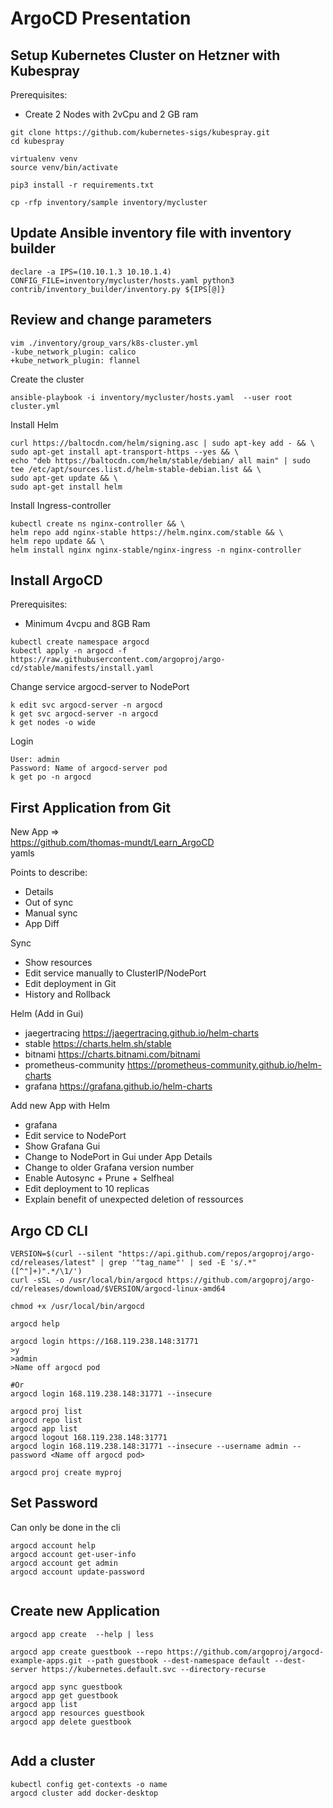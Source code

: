 # ArgoCD Presentation

## Setup Kubernetes Cluster on Hetzner with Kubespray

Prerequisites:
- Create 2 Nodes with 2vCpu and 2 GB ram 


```
git clone https://github.com/kubernetes-sigs/kubespray.git
cd kubespray

virtualenv venv
source venv/bin/activate

pip3 install -r requirements.txt

```

```
cp -rfp inventory/sample inventory/mycluster
```



## Update Ansible inventory file with inventory builder
```
declare -a IPS=(10.10.1.3 10.10.1.4)
CONFIG_FILE=inventory/mycluster/hosts.yaml python3 contrib/inventory_builder/inventory.py ${IPS[@]}
```


## Review and change parameters
```
vim ./inventory/group_vars/k8s-cluster.yml
-kube_network_plugin: calico
+kube_network_plugin: flannel
```


Create the cluster
```
ansible-playbook -i inventory/mycluster/hosts.yaml  --user root cluster.yml
```


Install Helm
```
curl https://baltocdn.com/helm/signing.asc | sudo apt-key add - && \
sudo apt-get install apt-transport-https --yes && \
echo "deb https://baltocdn.com/helm/stable/debian/ all main" | sudo tee /etc/apt/sources.list.d/helm-stable-debian.list && \
sudo apt-get update && \
sudo apt-get install helm
```


Install Ingress-controller
```
kubectl create ns nginx-controller && \
helm repo add nginx-stable https://helm.nginx.com/stable && \
helm repo update && \
helm install nginx nginx-stable/nginx-ingress -n nginx-controller
```


## Install ArgoCD

Prerequisites:
- Minimum 4vcpu and 8GB Ram  

```
kubectl create namespace argocd
kubectl apply -n argocd -f https://raw.githubusercontent.com/argoproj/argo-cd/stable/manifests/install.yaml
```

Change service argocd-server to NodePort
```
k edit svc argocd-server -n argocd
k get svc argocd-server -n argocd
k get nodes -o wide
```

Login
```
User: admin
Password: Name of argocd-server pod
k get po -n argocd
```



## First Application from Git

New App =>  
https://github.com/thomas-mundt/Learn_ArgoCD  
yamls  

Points to describe:  
- Details  
- Out of sync  
- Manual sync  
- App Diff  

Sync  
- Show resources  
- Edit service manually to ClusterIP/NodePort  
- Edit deployment in Git  
- History and Rollback  

Helm (Add in Gui)  
- jaegertracing       	https://jaegertracing.github.io/helm-charts  
- stable              	https://charts.helm.sh/stable  
- bitnami             	https://charts.bitnami.com/bitnami  
- prometheus-community	https://prometheus-community.github.io/helm-charts  
- grafana             	https://grafana.github.io/helm-charts  

Add new App with Helm  
- grafana  
- Edit service to NodePort  
- Show Grafana Gui  
- Change to NodePort in Gui under App Details  
- Change to older Grafana version number  
- Enable Autosync + Prune + Selfheal  
- Edit deployment to 10 replicas  
- Explain benefit of unexpected deletion of ressources  


## Argo CD CLI

```
VERSION=$(curl --silent "https://api.github.com/repos/argoproj/argo-cd/releases/latest" | grep '"tag_name"' | sed -E 's/.*"([^"]+)".*/\1/')
curl -sSL -o /usr/local/bin/argocd https://github.com/argoproj/argo-cd/releases/download/$VERSION/argocd-linux-amd64

chmod +x /usr/local/bin/argocd

argocd help

argocd login https://168.119.238.148:31771
>y
>admin
>Name off argocd pod

#Or
argocd login 168.119.238.148:31771 --insecure

argocd proj list
argocd repo list
argocd app list
argocd logout 168.119.238.148:31771
argocd login 168.119.238.148:31771 --insecure --username admin --password <Name off argocd pod>

argocd proj create myproj
```

## Set Password

Can only be done in the cli
```
argocd account help
argocd account get-user-info
argocd account get admin
argocd account update-password


```


## Create new Application

```
argocd app create  --help | less

argocd app create guestbook --repo https://github.com/argoproj/argocd-example-apps.git --path guestbook --dest-namespace default --dest-server https://kubernetes.default.svc --directory-recurse

argocd app sync guestbook
argocd app get guestbook
argocd app list
argocd app resources guestbook
argocd app delete guestbook


```


## Add a cluster

```
kubectl config get-contexts -o name
argocd cluster add docker-desktop
```

